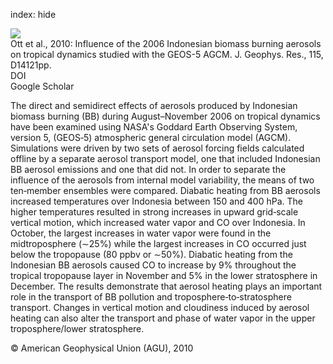 index: hide

<div class="Citation">
    <div class="Citation-thumb CitationThumb-linked"  data-href="https://doi.org/10.1029/2009jd013181">
      <img src="https://static.claimspace.cloud/climate-study-static/refs/thumbs/11/Ott_et_al_2010-thumb.png" />
    </div>

  <div class="Citation-body">
    <div class="Citation-text">Ott et al., 2010: Influence of the 2006 Indonesian biomass burning aerosols on tropical dynamics studied with the GEOS-5 AGCM. <span class="Article-journal">J. Geophys. Res., </span><span class="Article-volume">115, </span>D14121pp.</div>
    <div class="Citation-links">
      <div class="CitationLink" data-href="https://doi.org/10.1029/2009jd013181">
        <div class="CitationLink-icon CitationLink-Doi"></div>
        <div class="CitationLink-text">DOI</div>
      </div>
      <div class="CitationLink" data-href="https://scholar.google.com/scholar?q=10.1029/2009jd013181">
        <div class="CitationLink-icon CitationLink-Scholar"></div>
        <div class="CitationLink-text">Google Scholar</div>
      </div>
    </div>
  </div>
</div>

The direct and semidirect effects of aerosols produced by Indonesian biomass burning (BB) during August–November 2006 on tropical dynamics have been examined using NASA's Goddard Earth Observing System, version 5, (GEOS‐5) atmospheric general circulation model (AGCM). Simulations were driven by two sets of aerosol forcing fields calculated offline by a separate aerosol transport model, one that included Indonesian BB aerosol emissions and one that did not. In order to separate the influence of the aerosols from internal model variability, the means of two ten‐member ensembles were compared. Diabatic heating from BB aerosols increased temperatures over Indonesia between 150 and 400 hPa. The higher temperatures resulted in strong increases in upward grid‐scale vertical motion, which increased water vapor and CO over Indonesia. In October, the largest increases in water vapor were found in the midtroposphere (∼25%) while the largest increases in CO occurred just below the tropopause (80 ppbv or ∼50%). Diabatic heating from the Indonesian BB aerosols caused CO to increase by 9% throughout the tropical tropopause layer in November and 5% in the lower stratosphere in December. The results demonstrate that aerosol heating plays an important role in the transport of BB pollution and troposphere‐to‐stratosphere transport. Changes in vertical motion and cloudiness induced by aerosol heating can also alter the transport and phase of water vapor in the upper troposphere/lower stratosphere.

<div class="Citation-copy">
&copy; American Geophysical Union (AGU), 2010
</div>